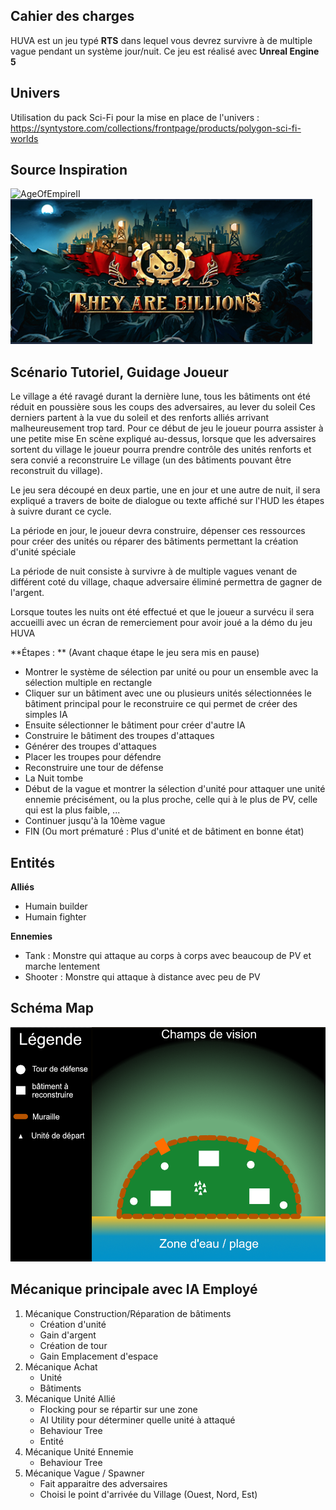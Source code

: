 ## **Cahier des charges**

HUVA est un jeu typé **RTS** dans lequel vous devrez survivre à de multiple vague pendant un système jour/nuit. Ce jeu est réalisé avec **Unreal Engine 5**


## **Univers**
Utilisation du pack Sci-Fi pour la mise en place de l'univers : https://syntystore.com/collections/frontpage/products/polygon-sci-fi-worlds

## **Source Inspiration**
![AgeOfEmpireII](https://www.biendebuter.net/wp-content/uploads/2014/10/23081053091comparo.jpg)
![TheyAreBillions](ImageRepo/BillionsIcon.png)

## **Scénario Tutoriel, Guidage Joueur**
Le village a été ravagé durant la dernière lune, tous les bâtiments ont été réduit en poussière sous les coups des adversaires, au lever du soleil
Ces derniers partent à la vue du soleil et des renforts alliés arrivant malheureusement trop tard. Pour ce début de jeu le joueur pourra assister à une petite mise
En scène expliqué au-dessus, lorsque que les adversaires sortent du village le joueur pourra prendre contrôle des unités renforts et sera convié a reconstruire
Le village (un des bâtiments pouvant être reconstruit du village). 

Le jeu sera découpé en deux partie, une en jour et une autre de nuit, il sera expliqué a travers de boite de dialogue ou texte affiché sur l'HUD les étapes à suivre durant ce cycle.

La période en jour, le joueur devra construire, dépenser ces ressources pour créer des unités ou réparer des bâtiments permettant la création d'unité spéciale

La période de nuit consiste à survivre à de multiple vagues venant de différent coté du village, chaque adversaire éliminé permettra de gagner de l'argent.

Lorsque toutes les nuits ont été effectué et que le joueur a survécu il sera accueilli avec un écran de remerciement pour avoir joué a la démo du jeu HUVA

**Étapes : ** (Avant chaque étape le jeu sera mis en pause)
 - Montrer le système de sélection par unité ou pour un ensemble avec la sélection multiple en rectangle
 - Cliquer sur un bâtiment avec une ou plusieurs unités sélectionnées le bâtiment principal pour le reconstruire ce qui permet de créer des simples IA
 - Ensuite sélectionner le bâtiment pour créer d'autre IA
 - Construire le bâtiment des troupes d'attaques
 - Générer des troupes d'attaques
 - Placer les troupes pour défendre
 - Reconstruire une tour de défense
 - La Nuit tombe
 - Début de la vague et montrer la sélection d'unité pour attaquer une unité ennemie précisément, ou la plus proche, celle qui à le plus de PV, celle qui est la plus faible, ...
 - Continuer jusqu'à la 10ème vague
 - FIN (Ou mort prématuré : Plus d'unité et de bâtiment en bonne état)

## **Entités**
**Alliés**
 - Humain builder
 - Humain fighter

**Ennemies**
 - Tank : Monstre qui attaque au corps à corps avec beaucoup de PV et marche lentement
 - Shooter : Monstre qui attaque à distance avec peu de PV

## **Schéma Map**
![Map](ImageRepo/Map.png)

## **Mécanique principale avec IA Employé**
1. Mécanique Construction/Réparation de bâtiments
	- Création d'unité
	- Gain d'argent
	- Création de tour
	- Gain Emplacement d'espace
2. Mécanique Achat
	- Unité
	- Bâtiments
3. Mécanique Unité Allié
	- Flocking pour se répartir sur une zone
	- AI Utility pour déterminer quelle unité à attaqué
	- Behaviour Tree
	- Entité 
4. Mécanique Unité Ennemie
	- Behaviour Tree
5. Mécanique Vague / Spawner
	- Fait apparaitre des adversaires
	- Choisi le point d'arrivée du Village (Ouest, Nord, Est)



